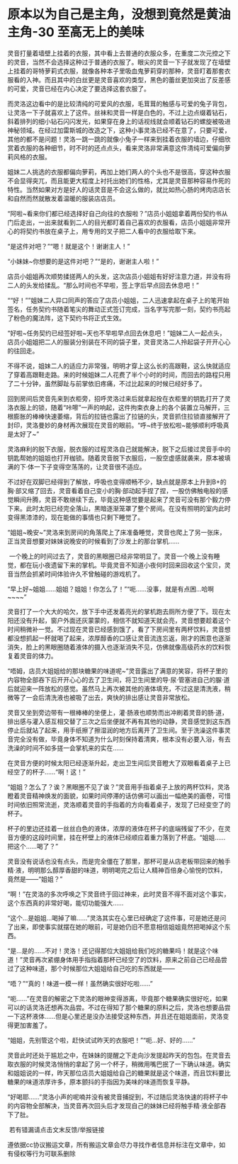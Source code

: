 # 原本以为自己是主角，没想到竟然是黄油主角-30 至高无上的美味

灵音打量着墙壁上挂着的衣服，其中看上去普通的衣服众多，在重度二次元控之下的灵音，当然不会选择这种过于普通的衣服了。眼尖的灵音一下子就发现了在墙壁上挂着的哥特萝莉式衣服，就像各种本子里吸血鬼萝莉穿的那种，灵音盯着那套衣服看的入神。而且其中的白丝更是灵音喜欢的类型，黑色的蕾丝更加突出了反差感的可爱，灵音已经在内心决定了要选择这套衣服了。

而灵洛这边看中的是比较清纯的可爱风的衣服，毛茸茸的触感与可爱的兔子背包，让灵洛一下子就喜欢上了这件。丝袜和灵音一样是白色的，不过上边点缀着钻石，斜着排列的细小钻石闪闪发光，如果穿在身上的话视线就会顺着钻石的螺旋被吸进神秘领域。在经过加雷斯城的改造之下，这种小事灵洛已经不在意了，只要可爱，其他的都不是问题！灵洛一跳一跳的就像小兔子一样来到挂着衣服的墙边，仔细欣赏着衣服的各种细节，时不时的还点点头，看来灵洛非常满意这件清纯可爱偏向萝莉风格的衣服。

姐妹二人挑选的衣服都偏向萝莉，再加上她们两人的个头也不是很高，穿这种衣服不会显得突兀，而且能更大程度上衬托出她们的性格，尤其是灵音那种容易作死的特性。当然如果对方是好人的话灵音是不会这么做的，就比如热心肠的烤肉店店长和自然而然就散发着温暖的服装店店员。

“阿啦~看来你们都已经选择好自己向往的衣服啦？”店员小姐姐拿着两份契约书从门后走出，一出来就看到二人的目光都盯着自己喜欢的衣服看，店员小姐姐非常开心的将契约书放在桌子上，用专用的叉子把二人看中的衣服给取下来。

“是这件对吧？”“嗯！就是这个！谢谢主人！”

“小妹妹~你想要的是这件对吧？”“是的，谢谢主人啦！”

店员小姐姐再次顺势揉搓两人的头发，这次店员小姐姐有好好注意力道，并没有将二人的头发给揉乱。“那么时间也不早啦，签上字后早点回去休息吧！”

““好！””姐妹二人异口同声的答应了店员小姐姐，二人迅速拿起在桌子上的笔开始签名，任务契约书随着笔尖的舞动正式签订完成，当名字写完那一刻，契约书亮起了粉色的魔法阵，这下契约书将正式生效。

“好啦~任务契约已经签好啦~天也不早啦早点回去休息吧！”姐妹二人一起点头，店员小姐姐把二人的服装分别装在不同的袋子里，灵音灵洛二人拎起袋子开开心心的往回走。

不得不说，姐妹二人的适应力非常强，明明才穿上这么长的高跟鞋，这么快就适应了穿着高跟鞋走路。来的时候姐妹二人花费了半个小时的时间，而回去的路程只用了二十分钟，虽然脚趾与前掌依旧疼痛，不过比起来的时候已经好多了。

回到房间后灵音先来到衣柜旁，招呼灵洛过来后就拿起拴在衣柜里的钥匙打开了灵洛衣服上的锁，随着“咔嚓”一声的响起，这件拘束衣身上的各个装置立马解开，三根膨胀的棒棒快速萎缩，背后的拉链也露出了拉链的头，灵音抓住拉锁直接解开了封印，灵洛曼妙的身材再次展现在灵音的眼前。“呼~终于放松啦~能够顺利呼吸真是太好了~”

灵洛麻利的脱下衣服，脱衣服的过程灵洛自己就能解决，脱下之后接过灵音手中的钥匙帮她的姐姐也打开枷锁。随着灵音脱下衣服后，一股空虚感就袭来，原本被填满的下·体一下子变得空荡荡的，让灵音很不适应。

不过好在双脚已经得到了解放，呼吸也变得顺畅不少，缺点就是原本上升到B+的胸·部又缩了回去，灵音看着自己变小的胸·部动起手捏了捏，一股仿佛触电般的感觉瞬间升腾，灵音不敢继续下去，毕竟这种感觉要是起来了灵音可没有那个毅力停下来。此时太阳已经完全落山，黑暗逐渐笼罩了整个房间。在没有照明的室内此时变得黑漆漆的，现在能做的事情也只剩下睡觉了。

“姐姐~晚安~”灵洛来到房间的角落爬上了床准备睡觉，灵音也爬上了另一张床，正当灵音想要对妹妹说晚安的时候看到了沙发上的那台掌机……

 一个晚上的时间过去了，灵音的黑眼圈已经非常明显了。灵音一个晚上没有睡觉，都在玩小夜遗留下来的掌机。毕竟灵音不知道小夜何时回来回收这个宝贝，灵音当然会抓紧时间体验许久不曾触碰的游戏机了。

“早上好~姐姐……姐姐？姐姐！你怎么了！”“呃……没事，就是有点困…哈啊~~~~”

灵音打了一个大大的哈欠，放下手中还发着亮光的掌机跑去厕所方便了下。现在太阳还没有升起，窗户外面还灰蒙蒙的，相信不就知道天就会亮，灵音想要趁着这个时间稍微补一觉。不过现在灵音已经感到饿了，看了下房间里有两杯饮料，灵音想都没想抓起一杯就喝了起来，浓厚醇香的口感让灵音流连忘返，刚才的困意也逐渐消失，脸上的黑眼圈随着液体的摄入也逐渐消失不见，仿佛就像高级药水的饮料恢复着灵音的体力。

“唔姆，店员大姐姐给的那块糖果的味道呢~”灵音露出了满意的笑容，将杯子里的内容物全部吞下后开开心心的去了卫生间，将卫生间里的导·尿·管塞进自己的脲·道后就迎来一阵放松的感觉。虽然马上再次被其他的液体填充，不过这是清洗液，稍微等了一会后清洗液也被吸了出去，爽快的排出感让灵音非常放松。

灵音又坐到旁边带有一根棒棒的坐便上，灌·肠液也顺势而出冲刷着灵音的肠·道，排出感与灌入感互相交替了三次之后坐便就不再有其他的动静，灵音感觉到这东西停止后就站了起来，用手纸擦了擦湿润的地方后离开了卫生间。至于洗澡这件事灵音完全没有做，毕竟身体不知道为什么时刻保持着清爽，根本没有必要入浴，有去洗澡的时间不如多搓一会掌机来的实在……

在灵音方便的时候太阳已经逐渐升起，走出卫生间后灵音瞪大了双眼看着桌子上已经空了的杯子……“啊！这！”

“姐姐？怎么了？诶？黑眼圈不见了诶？”灵音用手指着桌子上放的两杯饮料，灵洛瞪着灵音精神焕发的面貌，如果时间停滞的话仿佛可以画出一幅绝美的画卷，可惜时间依旧照常流逝，灵洛顺着灵音的手指着的方向看着桌子，发现了已经变空了的杯子。

杯子的里边还挂着一丝丝白色的液体，浓厚的液体在杯子的底端残留了不少，在灵音方便的这段时间里，挂在杯壁上的液体已经顺应着重力落到了杯底。“姐姐……把这个……喝了？”

灵音没有说话也没有点头，而是完全僵在了那里，那杯可是从店老板带回来的触手精·液，明明那么醇厚香甜的味道，明明喝完之后让人精神百倍身心愉悦的饮料，竟然是——“姐姐？”

“啊！”在灵洛的多次呼唤之下灵音终于回过神来，此时灵音不得不面对这个事实，这个东西真的非常好喝，能切功能强大……

“这个…是姐姐…喝掉了嘛……”灵洛其实在心里已经确定了这件事，可是她还是问了出来，即使事实就摆在她的眼前，可是她仍旧不愿意相信姐姐竟然把喝掉这个东西。

“是…是的……不对！灵洛！还记得那位大姐姐给我们吃的糖果吗！就是这个味道！”灵音再次紧绷身体用手指指着那杯已经空了的饮料，原来之前自己已经品尝过了这种味道，那个时候那位大姐姐给自己吃的东西就是——

“唔？”“真的！味道一模一样！虽然确实很好吃啦……”

“呃……”在灵音的解密之下灵洛的眼神变得游离，毕竟那个糖果确实很好吃，如果可以的话灵洛还想再次品尝。不过在得知了那个糖果的原料之后，灵洛也想要品尝一下这杯液体……但是心里还是没办法接受这种东西，并且还在姐姐面前，灵洛变得更加害羞了。

“姐姐，先别管这个啦，赶快试试昨天的衣服吧！”“呃…好、好的……”

灵音此时还处于尴尬之中，在妹妹的提醒之下走向沙发提起昨天的包包。在灵音去取衣服的时候灵洛悄悄的拿起了另一个杯子，稍微用嘴巴抿了一下确认味道。确实和姐姐说的一样，昨天那位店员大姐姐给自己的糖果就是这个味道，而且饮料要比糖果的味道浓厚许多，原本颤抖的手指因为美味的味道而恢复平静。

“好喝耶……”灵洛小声的呢喃并没有被灵音捕捉到，不过随后灵洛快速的将杯子中的内容物全部解决，当灵音再次回头后才发现自己的妹妹已经将触手精·液全部吞下了肚。

 若有错漏请点击文末反馈/举报链接

遵依据cc协议搬运文章，所有搬运文章会尽力寻找作者信息并标注在文章中，如有侵权等行为可联系删除